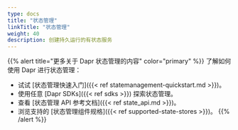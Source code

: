 ```yaml
---
type: docs
title: "状态管理"
linkTitle: "状态管理"
weight: 40
description: 创建持久运行的有状态服务
---
```


{{% alert title="更多关于 Dapr 状态管理的内容" color="primary" %}}
了解如何使用 Dapr 进行状态管理：
- 试试 [状态管理快速入门]({{< ref statemanagement-quickstart.md >}})。
- 使用任意 [Dapr SDKs]({{< ref sdks >}}) 探索状态管理。
- 查看 [状态管理 API 参考文档]({{< ref state_api.md >}})。
- 浏览支持的 [状态管理组件规格]({{< ref supported-state-stores >}})。
{{% /alert %}}
